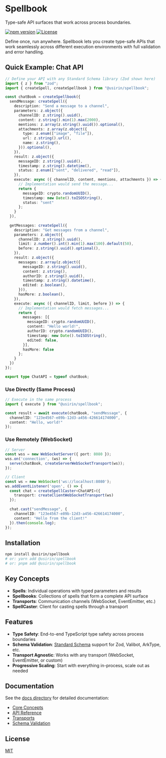 # Spellbook

Type-safe API surfaces that work across process boundaries.

[![npm version](https://img.shields.io/npm/v/@usirin/spellbook.svg)](https://www.npmjs.com/package/@usirin/spellbook)
[![License](https://img.shields.io/badge/license-MIT-blue.svg)](LICENSE)

Define once, run anywhere. Spellbook lets you create type-safe APIs that work seamlessly across different execution environments with full validation and error handling.

## Quick Example: Chat API

```typescript
// Define your API with any Standard Schema library (Zod shown here)
import { z } from "zod";
import { createSpell, createSpellbook } from "@usirin/spellbook";

const chatBook = createSpellbook({
  sendMessage: createSpell({
    description: "Send a message to a channel",
    parameters: z.object({
      channelID: z.string().uuid(),
      content: z.string().min(1).max(2000),
      mentions: z.array(z.string().uuid()).optional(),
      attachments: z.array(z.object({
        type: z.enum(["image", "file"]),
        url: z.string().url(),
        name: z.string(),
      })).optional(),
    }),
    result: z.object({
      messageID: z.string().uuid(),
      timestamp: z.string().datetime(),
      status: z.enum(["sent", "delivered", "read"]),
    }),
    execute: async ({ channelID, content, mentions, attachments }) => {
      // Implementation would send the message...
      return {
        messageID: crypto.randomUUID(),
        timestamp: new Date().toISOString(),
        status: "sent"
      };
    }
  }),
  
  getMessages: createSpell({
    description: "Get messages from a channel",
    parameters: z.object({
      channelID: z.string().uuid(),
      limit: z.number().int().min(1).max(100).default(50),
      before: z.string().uuid().optional(),
    }),
    result: z.object({
      messages: z.array(z.object({
        messageID: z.string().uuid(),
        content: z.string(),
        authorID: z.string().uuid(),
        timestamp: z.string().datetime(),
        edited: z.boolean(),
      })),
      hasMore: z.boolean(),
    }),
    execute: async ({ channelID, limit, before }) => {
      // Implementation would fetch messages...
      return {
        messages: [{
          messageID: crypto.randomUUID(),
          content: "Hello world!",
          authorID: crypto.randomUUID(),
          timestamp: new Date().toISOString(),
          edited: false,
        }],
        hasMore: false
      };
    }
  })
});

export type ChatAPI = typeof chatBook;
```

### Use Directly (Same Process)

```typescript
// Execute in the same process
import { execute } from "@usirin/spellbook";

const result = await execute(chatBook, "sendMessage", {
  channelID: "123e4567-e89b-12d3-a456-426614174000",
  content: "Hello, world!"
});
```

### Use Remotely (WebSocket)

```typescript
// Server
const wss = new WebSocketServer({ port: 8080 });
wss.on('connection', (ws) => {
  serve(chatBook, createServerWebSocketTransport(ws));
});

// Client
const ws = new WebSocket('ws://localhost:8080');
ws.addEventListener('open', () => {
  const chat = createSpellCaster<ChatAPI>({ 
    transport: createClientWebSocketTransport(ws) 
  });
  
  chat.cast("sendMessage", {
    channelID: "123e4567-e89b-12d3-a456-426614174000",
    content: "Hello from the client!"
  }).then(console.log);
});
```

## Installation

```bash
npm install @usirin/spellbook
# or: yarn add @usirin/spellbook
# or: pnpm add @usirin/spellbook
```

## Key Concepts

- **Spells**: Individual operations with typed parameters and results
- **Spellbooks**: Collections of spells that form a complete API surface
- **Transports**: Communication channels (WebSocket, EventEmitter, etc.)
- **SpellCaster**: Client for casting spells through a transport

## Features

- **Type Safety**: End-to-end TypeScript type safety across process boundaries
- **Schema Validation**: [Standard Schema](https://standardschema.dev/) support for Zod, Valibot, ArkType, etc.
- **Transport Agnostic**: Works with any transport (WebSocket, EventEmitter, or custom)
- **Progressive Scaling**: Start with everything in-process, scale out as needed

## Documentation

See the [docs directory](./docs) for detailed documentation:
- [Core Concepts](./docs/core-concepts.md)
- [API Reference](./docs/api-reference.md)
- [Transports](./docs/transports.md)
- [Schema Validation](./docs/schema-validation.md)

## License

[MIT](LICENSE)
